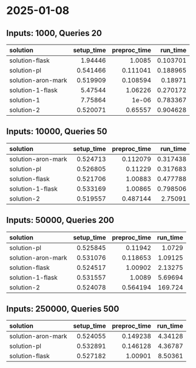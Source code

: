# 2025-01-08

## Inputs: 1000, Queries 20

| solution           |   setup_time |   preproc_time |   run_time |
|:-------------------|-------------:|---------------:|-----------:|
| solution-flask     |     1.94446  |       1.0085   |   0.103701 |
| solution-pl        |     0.541466 |       0.111041 |   0.188965 |
| solution-aron-mark |     0.519909 |       0.108594 |   0.18971  |
| solution-1-flask   |     5.47544  |       1.06226  |   0.270172 |
| solution-1         |     7.75864  |       1e-06    |   0.783367 |
| solution-2         |     0.520071 |       0.65557  |   0.904628 |

## Inputs: 10000, Queries 50

| solution           |   setup_time |   preproc_time |   run_time |
|:-------------------|-------------:|---------------:|-----------:|
| solution-aron-mark |     0.524713 |       0.112079 |   0.317438 |
| solution-pl        |     0.526805 |       0.11229  |   0.317683 |
| solution-flask     |     0.521706 |       1.00883  |   0.477788 |
| solution-1-flask   |     0.533169 |       1.00865  |   0.798506 |
| solution-2         |     0.519557 |       0.487144 |   2.75091  |

## Inputs: 50000, Queries 200

| solution           |   setup_time |   preproc_time |   run_time |
|:-------------------|-------------:|---------------:|-----------:|
| solution-pl        |     0.525845 |       0.11942  |    1.0729  |
| solution-aron-mark |     0.531076 |       0.118653 |    1.09125 |
| solution-flask     |     0.524517 |       1.00902  |    2.13275 |
| solution-1-flask   |     0.531557 |       1.0089   |    5.69694 |
| solution-2         |     0.524078 |       0.564194 |  169.724   |

## Inputs: 250000, Queries 500

| solution           |   setup_time |   preproc_time |   run_time |
|:-------------------|-------------:|---------------:|-----------:|
| solution-aron-mark |     0.524055 |       0.149238 |    4.34128 |
| solution-pl        |     0.532891 |       0.146128 |    4.36787 |
| solution-flask     |     0.527182 |       1.00901  |    8.50361 |